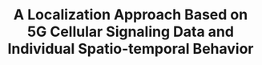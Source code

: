 ---
layout: page
title: A Localization Approach Based on 5G Cellular Signaling Data and Individual Spatio-temporal Behavior
description: >
    #Python, #QGIS
    This project addressed the industrial challenge of low accuracy in building-level indoor user positioning using 5G data.
importance: 1
related_publications: false
category: Main contributor
---
